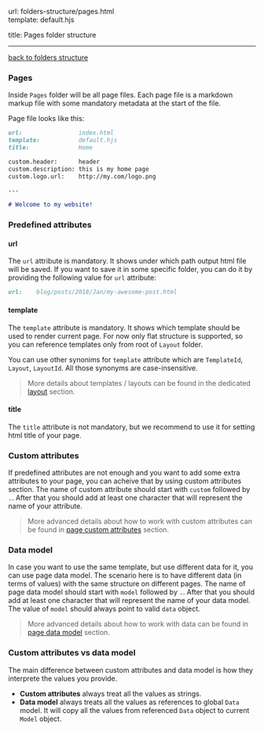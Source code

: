 url:        folders-structure/pages.html  
template:   default.hjs

title:      Pages folder structure

---

[back to folders structure](/folders-structure.html)

### Pages

Inside `Pages` folder will be all page files. Each page file is a markdown markup file with some mandatory metadata at the start of the file.

Page file looks like this:

```markdown
url:                index.html  
template:           default.hjs  
title:              Home  

custom.header:      header  
custom.description: this is my home page  
custom.logo.url:    http://my.com/logo.png  

---

# Welcome to my website!
```

### Predefined attributes

#### url

The `url` attribute is mandatory. It shows under which path output html file will be saved. If you want to save it in some specific folder, you can do it by providing the following value for `url` attribute:

```markdown
url:    blog/posts/2018/Jan/my-awesome-post.html
```

#### template

The `template` attribute is mandatory. It shows which template should be used to render current page. For now only flat structure is supported, so you can reference templates only from root of `Layout` folder.

You can use other synonims for `template` attribute which are `TemplateId`, `Layout`, `LayoutId`. All those synonyms are case-insensitive.

> More details about templates / layouts can be found in the dedicated [layout](/folders-structure/layout.html) section.

#### title

The `title` attribute is not mandatory, but we recommend to use it for setting html title of your page.


### Custom attributes

If predefined attributes are not enough and you want to add some extra attributes to your page, you can acheive that by using custom attributes section. The name of custom attribute should start with `custom` followed by `.`. After that you should add at least one character that will represent the name of your attribute.

> More advanced details about how to work with custom attributes can be found in [page custom attributes](/folders-structure/pages/attributes.html) section.

### Data model

In case you want to use the same template, but use different data for it, you can use page data model. The scenario here is to have different data (in terms of values) with the same structure on different pages. The name of page data model should start with `model` followed by `.`. After that you should add at least one character that will represent the name of your data model. The value of `model` should always point to valid `data` object.

> More advanced details about how to work with data can be found in [page data model](/folders-structure/pages/model.html) section.

### Custom attributes vs data model

The main difference between custom attributes and data model is how they interprete the values you provide.
- **Custom attributes** always treat all the values as strings.
- **Data model** always treats all the values as references to global `Data` model. It will copy all the values from referenced `Data` object to current `Model` object.
